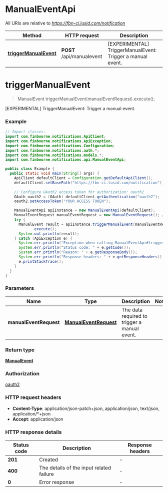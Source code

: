 # ManualEventApi

All URIs are relative to *https://fbn-ci.lusid.com/notification*

| Method | HTTP request | Description |
|------------- | ------------- | -------------|
| [**triggerManualEvent**](ManualEventApi.md#triggerManualEvent) | **POST** /api/manualevent | [EXPERIMENTAL] TriggerManualEvent: Trigger a manual event. |


<a id="triggerManualEvent"></a>
# **triggerManualEvent**
> ManualEvent triggerManualEvent(manualEventRequest).execute();

[EXPERIMENTAL] TriggerManualEvent: Trigger a manual event.

### Example
```java
// Import classes:
import com.finbourne.notifications.ApiClient;
import com.finbourne.notifications.ApiException;
import com.finbourne.notifications.Configuration;
import com.finbourne.notifications.auth.*;
import com.finbourne.notifications.models.*;
import com.finbourne.notifications.api.ManualEventApi;

public class Example {
  public static void main(String[] args) {
    ApiClient defaultClient = Configuration.getDefaultApiClient();
    defaultClient.setBasePath("https://fbn-ci.lusid.com/notification");
    
    // Configure OAuth2 access token for authorization: oauth2
    OAuth oauth2 = (OAuth) defaultClient.getAuthentication("oauth2");
    oauth2.setAccessToken("YOUR ACCESS TOKEN");

    ManualEventApi apiInstance = new ManualEventApi(defaultClient);
    ManualEventRequest manualEventRequest = new ManualEventRequest(); // ManualEventRequest | The data required to trigger a manual event.
    try {
      ManualEvent result = apiInstance.triggerManualEvent(manualEventRequest)
            .execute();
      System.out.println(result);
    } catch (ApiException e) {
      System.err.println("Exception when calling ManualEventApi#triggerManualEvent");
      System.err.println("Status code: " + e.getCode());
      System.err.println("Reason: " + e.getResponseBody());
      System.err.println("Response headers: " + e.getResponseHeaders());
      e.printStackTrace();
    }
  }
}
```

### Parameters

| Name | Type | Description  | Notes |
|------------- | ------------- | ------------- | -------------|
| **manualEventRequest** | [**ManualEventRequest**](ManualEventRequest.md)| The data required to trigger a manual event. | |

### Return type

[**ManualEvent**](ManualEvent.md)

### Authorization

[oauth2](../README.md#oauth2)

### HTTP request headers

 - **Content-Type**: application/json-patch+json, application/json, text/json, application/*+json
 - **Accept**: application/json

### HTTP response details
| Status code | Description | Response headers |
|-------------|-------------|------------------|
| **201** | Created |  -  |
| **400** | The details of the input related failure |  -  |
| **0** | Error response |  -  |

